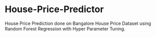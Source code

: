 # House-Price-Predictor
House Price Prediction done on Bangalore House Price Dataset using Random Forest Regression with Hyper Parameter Tuning.
